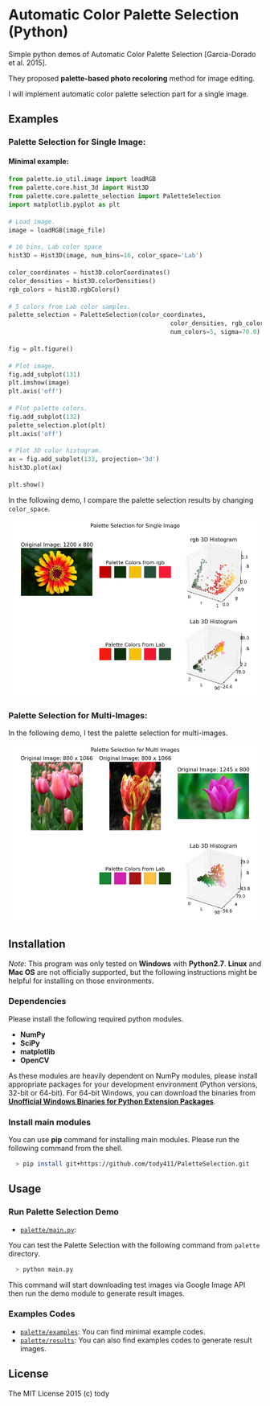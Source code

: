 
Automatic Color Palette Selection (Python)
====

Simple python demos of Automatic Color Palette Selection [Garcia-Dorado et al. 2015].

They proposed **palette-based photo recoloring** method for image editing.

I will implement automatic color palette selection part for a single image.

## Examples

### Palette Selection for Single Image:

#### Minimal example:

``` python
from palette.io_util.image import loadRGB
from palette.core.hist_3d import Hist3D
from palette.core.palette_selection import PaletteSelection
import matplotlib.pyplot as plt

# Load image.
image = loadRGB(image_file)

# 16 bins, Lab color space
hist3D = Hist3D(image, num_bins=16, color_space='Lab')

color_coordinates = hist3D.colorCoordinates()
color_densities = hist3D.colorDensities()
rgb_colors = hist3D.rgbColors()

# 5 colors from Lab color samples.
palette_selection = PaletteSelection(color_coordinates,
                                             color_densities, rgb_colors,
                                             num_colors=5, sigma=70.0)

fig = plt.figure()

# Plot image.
fig.add_subplot(131)
plt.imshow(image)
plt.axis('off')

# Plot palette colors.
fig.add_subplot(132)
palette_selection.plot(plt)
plt.axis('off')

# Plot 3D color histogram.
ax = fig.add_subplot(133, projection='3d')
hist3D.plot(ax)

plt.show()

```

In the following demo, I compare the palette selection results by changing ```color_space```.

![Demo for single image](palette/results/flower_0_single.png)

### Palette Selection for Multi-Images:

In the following demo, I test the palette selection for multi-images.

![Demo for multi-images](palette/results/tulip_multi.png)

## Installation

*Note*: This program was only tested on **Windows** with **Python2.7**.
**Linux** and **Mac OS** are not officially supported,
but the following instructions might be helpful for installing on those environments.

### Dependencies
Please install the following required python modules.

* **NumPy**
* **SciPy**
* **matplotlib**
* **OpenCV**

As these modules are heavily dependent on NumPy modules, please install appropriate packages for your development environment (Python versions, 32-bit or 64-bit).
For 64-bit Windows, you can download the binaries from [**Unofficial Windows Binaries for Python Extension Packages**](http://www.lfd.uci.edu/~gohlke/pythonlibs/).

<!-- This program also uses **docopt** for CLI.
**docopt** will be installed automatically through the following **pip** command for main modules. -->

### Install main modules
You can use **pip** command for installing main modules.
Please run the following command from the shell.

``` bash
  > pip install git+https://github.com/tody411/PaletteSelection.git
```

## Usage
### Run Palette Selection Demo

* [```palette/main.py```](palette/main.py):

You can test the Palette Selection with the following command from ```palette``` directory.
``` bash
  > python main.py
```

This command will start downloading test images via Google Image API then run the demo module to generate result images.

### Examples Codes
* [```palette/examples```](palette/examples): You can find minimal example codes.
* [```palette/results```](palette/results): You can also find examples codes to generate result images.

<!-- ## API Document

API document will be managed by [doxygen](http://www.stack.nl/~dimitri/doxygen/) framework.
Online version is provided in the following link:
* [**inversetoon API Document**](http://tody411.github.io/InverseToon/index.html) (html)

For a local copy, please use the following doxygen command from *doxygen* directory.
``` bash
  > doxygen doxygen_config
``` -->

<!-- ## Future tasks

* [ ] Compare the palette selection results depending on the target color space. -->

## License

The MIT License 2015 (c) tody